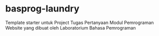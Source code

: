 # basprog-laundry
Template starter untuk Project Tugas Pertanyaan Modul Pemrograman Website yang dibuat oleh Laboratorium Bahasa Pemrograman
